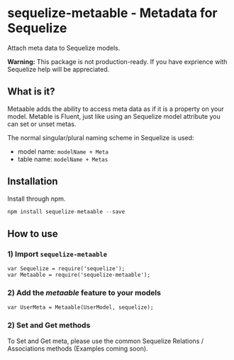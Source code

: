 sequelize-metaable - Metadata for Sequelize
=============================
Attach meta data to Sequelize models.

**Warning:** This package is not production-ready. If you have exprience with Sequelize help will be appreciated.
## What is it?

Metaable adds the ability to access meta data as if it is a property on your model. Metable is Fluent, just like using an Sequelize model attribute you can set or unset metas.

The normal singular/plural naming scheme in Sequelize is used:

- model name: `modelName + Meta`
- table name: `modelName + Metas`


## Installation
Install through npm.

```js
npm install sequelize-metaable --save
```

## How to use

### 1) Import `sequelize-metaable`

```
var Sequelize = require('sequelize');
var Metaable = require('sequelize-metaable');
```

### 2) Add the *metaable* feature to your models

```
var UserMeta = Metaable(UserModel, sequelize);
```
### 2) Set and Get methods
To Set and Get meta, please use the common Sequelize Relations / Associations methods (Examples coming soon).